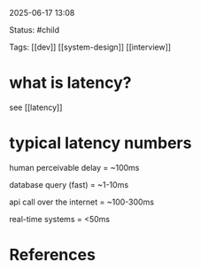 2025-06-17 13:08

Status: #child 

Tags: [[dev]] [[system-design]] [[interview]]

# what is latency?

see [[latency]]




# typical latency numbers

human perceivable delay = ~100ms

database query (fast) = ~1-10ms

api call over the internet = ~100-300ms

real-time systems = <50ms




# References

